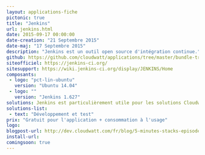 ```yaml
---
layout: applications-fiche
pictonic: true
title: "Jenkins"
url: jenkins.html
date: 2015-09-17 00:00:00
date-creation: "21 Septembre 2015"
date-maj: "17 Septembre 2015"
description: "Jenkins est un outil open source d'intégration continue."
github: https://github.com/cloudwatt/applications/tree/master/bundle-trusty-jenkins
siteofficiel: https://jenkins-ci.org/
sitesupport: https://wiki.jenkins-ci.org/display/JENKINS/Home
composants:
 - logo: "pct-lin-ubuntu"
   version: "Ubuntu 14.04"
 - logo: ""
   version: "Jenkins 1.627"
solutions: Jenkins est particulièrement utile pour les solutions Cloudwatt suivantes :"
solutions-list: 
 - text: "Développement et test"
prix: "Gratuit pour l'application + consommation à l'usage"
logo: 
blogpost-url: http://dev.cloudwatt.com/fr/blog/5-minutes-stacks-episode-dix-jenkins.html
install-url:
comingsoon: true
---
```

